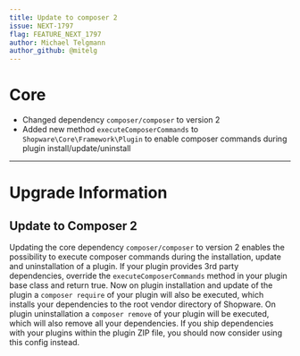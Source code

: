 ```yaml
---
title: Update to composer 2
issue: NEXT-1797
flag: FEATURE_NEXT_1797
author: Michael Telgmann
author_github: @mitelg
---
```

# Core
* Changed dependency `composer/composer` to version 2
* Added new method `executeComposerCommands` to `Shopware\Core\Framework\Plugin` to enable composer commands during plugin install/update/uninstall
___
# Upgrade Information
## Update to Composer 2
Updating the core dependency `composer/composer` to version 2 enables the possibility to execute composer commands
during the installation, update and uninstallation of a plugin.
If your plugin provides 3rd party dependencies, override the `executeComposerCommands` method in your plugin base class
and return true.
Now on plugin installation and update of the plugin a `composer require` of your plugin will also be executed,
which installs your dependencies to the root vendor directory of Shopware.
On plugin uninstallation a `composer remove` of your plugin will be executed,
which will also remove all your dependencies.
If you ship dependencies with your plugins within the plugin ZIP file, you should now consider using this config instead.
